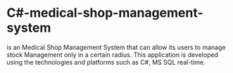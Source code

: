 # C#-medical-shop-management-system
 is an Medical Shop Management System that can allow its users to manage stock Management only in a certain radius. This application is developed using the technologies and platforms such as C#, MS SQL real-time.
